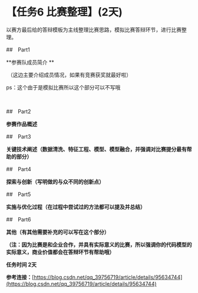 
# 【任务6 比赛整理】(2天)

以赛方最后给的答辩模板为主线整理比赛思路，模拟比赛答辩环节，进行比赛整理。

##　Part1

**参赛队成员简介 **

 （这边主要介绍成员情况，如果有竞赛获奖就最好啦）

ps：这个由于是模拟比赛所以这个部分可以不写哦

 

##　Part2

**参赛作品概述**

##　Part3

**关键技术阐述（数据清洗、特征工程、模型、模型融合，并强调对比赛提分最有帮助的部分）**

##　Part4

**探索与创新（写明做的与众不同的创新点）**

##　Part5

**实施与优化过程（在过程中尝试过的方法都可以提及并总结）**

##　Part6

**其他（有其他需要补充的可以写在这个部分）**



**（注：因为比赛是和企业合作，并具有实际意义的比赛，所以强调你的代码模型的实际意义，商业价值都会在答辩环节有帮助哦）**





**任务时间 2天**

**参考连接：**[https://blog.csdn.net/qq_39756719/article/details/95634744](https://blog.csdn.net/qq_39756719/article/details/95634744)
